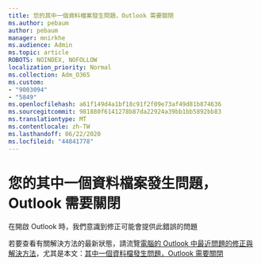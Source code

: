 ```yaml
---
title: 您的其中一個資料檔案發生問題，Outlook 需要關閉
ms.author: pebaum
author: pebaum
manager: mnirkhe
ms.audience: Admin
ms.topic: article
ROBOTS: NOINDEX, NOFOLLOW
localization_priority: Normal
ms.collection: Adm_O365
ms.custom:
- "9003094"
- "5849"
ms.openlocfilehash: a61f149d4a1bf18c91f2f09e73af49d81b874636
ms.sourcegitcommit: 981880f6141278b87da22924a39bb1bb5892bb83
ms.translationtype: MT
ms.contentlocale: zh-TW
ms.lasthandoff: 06/22/2020
ms.locfileid: "44841778"
---
```

# <a name="something-is-wrong-with-one-of-your-data-files-and-outlook-needs-to-close"></a>您的其中一個資料檔案發生問題，Outlook 需要關閉

在開啟 Outlook 時，我們意識到修正可能會提供此錯誤的問題

若要查看有關解決方法的最新狀態，請流覽[電腦的 Outlook 中最近問題的修正與解決方法](https://support.microsoft.com/office/ecf61305-f84f-4e13-bb73-95a214ac1230)，尤其是本文：[其中一個資料檔發生問題，Outlook 需要關閉](https://support.microsoft.com/office/a3b59934-2446-4f2a-bd25-58f88188b9b2)
